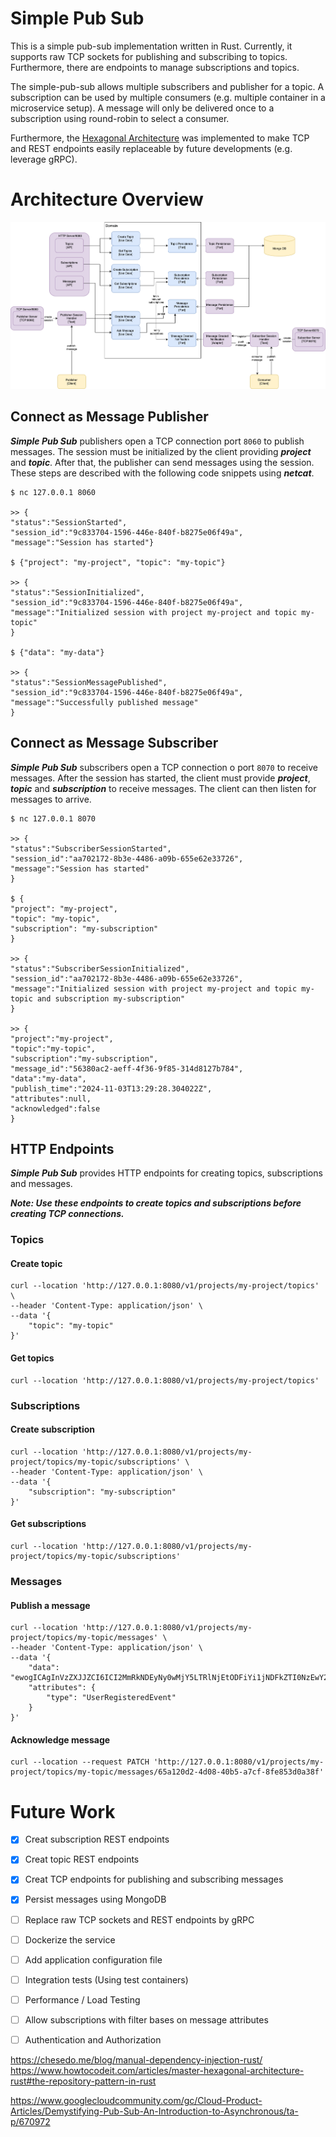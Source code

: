 # Simple Pub Sub

This is a simple pub-sub implementation written in Rust. Currently, it supports
raw TCP sockets for publishing and subscribing to topics. Furthermore, there are endpoints to manage subscriptions and topics.

The simple-pub-sub allows multiple subscribers and publisher for a topic. A subscription can be used by multiple consumers (e.g. multiple container in a microservice setup).
A message will only be delivered once to a subscription using round-robin to select a consumer.

Furthermore, the [Hexagonal Architecture](https://vaadin.com/blog/ddd-part-3-domain-driven-design-and-the-hexagonal-architecture) was implemented
to make TCP and REST endpoints easily replaceable by future developments (e.g. leverage gRPC).

# Architecture Overview

<p align="center">
<img src="/drawing/simple-pub-sub-architecture.png" alt=""/>
</p>

## Connect as Message Publisher

***Simple Pub Sub*** publishers open a TCP connection port ```8060``` to publish messages.
The session must be initialized by the client providing ***project*** and ***topic***. After that, the publisher can send 
messages using the session. These steps are described with the following code snippets using ***netcat***.

```
$ nc 127.0.0.1 8060

>> {
"status":"SessionStarted",
"session_id":"9c833704-1596-446e-840f-b8275e06f49a",
"message":"Session has started"}

$ {"project": "my-project", "topic": "my-topic"}

>> {
"status":"SessionInitialized",
"session_id":"9c833704-1596-446e-840f-b8275e06f49a",
"message":"Initialized session with project my-project and topic my-topic"
}

$ {"data": "my-data"}

>> {
"status":"SessionMessagePublished",
"session_id":"9c833704-1596-446e-840f-b8275e06f49a",
"message":"Successfully published message"
}
```
## Connect as Message Subscriber

***Simple Pub Sub*** subscribers open a TCP connection o port ```8070``` to receive messages.
After the session has started, the client must provide ***project***, ***topic*** and ***subscription*** to receive messages.
The client can then listen for messages to arrive.

```
$ nc 127.0.0.1 8070

>> {
"status":"SubscriberSessionStarted",
"session_id":"aa702172-8b3e-4486-a09b-655e62e33726",
"message":"Session has started"
}

$ {
"project": "my-project", 
"topic": "my-topic", 
"subscription": "my-subscription"
}

>> {
"status":"SubscriberSessionInitialized",
"session_id":"aa702172-8b3e-4486-a09b-655e62e33726",
"message":"Initialized session with project my-project and topic my-topic and subscription my-subscription"
}

>> {
"project":"my-project",
"topic":"my-topic",
"subscription":"my-subscription",
"message_id":"56380ac2-aeff-4f36-9f85-314d8127b784",
"data":"my-data",
"publish_time":"2024-11-03T13:29:28.304022Z",
"attributes":null,
"acknowledged":false
}
```

## HTTP Endpoints

***Simple Pub Sub*** provides HTTP endpoints for creating topics, subscriptions and messages.

***Note: Use these endpoints to create topics and subscriptions before creating TCP connections.***


### Topics

#### Create topic

```
curl --location 'http://127.0.0.1:8080/v1/projects/my-project/topics' \
--header 'Content-Type: application/json' \
--data '{
    "topic": "my-topic"
}'
```

#### Get topics

```
curl --location 'http://127.0.0.1:8080/v1/projects/my-project/topics'
```

### Subscriptions

#### Create subscription

```
curl --location 'http://127.0.0.1:8080/v1/projects/my-project/topics/my-topic/subscriptions' \
--header 'Content-Type: application/json' \
--data '{
    "subscription": "my-subscription"
}'
```

#### Get subscriptions

```
curl --location 'http://127.0.0.1:8080/v1/projects/my-project/topics/my-topic/subscriptions'
```
### Messages

#### Publish a message

```
curl --location 'http://127.0.0.1:8080/v1/projects/my-project/topics/my-topic/messages' \
--header 'Content-Type: application/json' \
--data '{
    "data": "ewogICAgInVzZXJJZCI6ICI2MmRkNDEyNy0wMjY5LTRlNjEtODFiYi1jNDFkZTI0NzEwY2YiLAogICAgInVzZXJuYW1lIjogIlBhdWwgV2llbGFuZCIsCiAgICAic2lnblVwVGltZSI6ICIyMDI0LTExLTAxVDIyOjU3OjI0LjMwMiswMDowMCIKfQ==",
    "attributes": {
        "type": "UserRegisteredEvent"
    }
}'
```

#### Acknowledge message

```
curl --location --request PATCH 'http://127.0.0.1:8080/v1/projects/my-project/topics/my-topic/messages/65a120d2-4d08-40b5-a7cf-8fe853d0a38f'
```

# Future Work

- [x] Creat subscription REST endpoints 
- [x] Creat topic REST endpoints 
- [x] Creat TCP endpoints for publishing and subscribing messages 
- [x] Persist messages using MongoDB 
- [ ] Replace raw TCP sockets and REST endpoints by gRPC
- [ ] Dockerize the service
- [ ] Add application configuration file
- [ ] Integration tests (Using test containers)
- [ ] Performance / Load Testing
- [ ] Allow subscriptions with filter bases on message attributes
- [ ] Authentication and Authorization


https://chesedo.me/blog/manual-dependency-injection-rust/
https://www.howtocodeit.com/articles/master-hexagonal-architecture-rust#the-repository-pattern-in-rust

https://www.googlecloudcommunity.com/gc/Cloud-Product-Articles/Demystifying-Pub-Sub-An-Introduction-to-Asynchronous/ta-p/670972